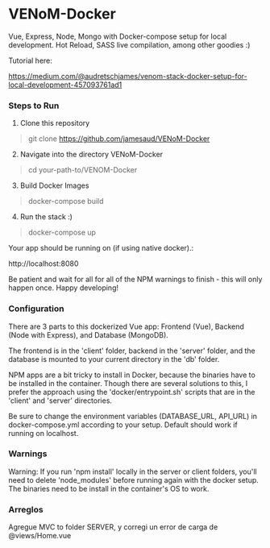 # VENoM-Docker
Vue, Express, Node, Mongo with Docker-compose setup for local development. Hot Reload, SASS live compilation, among other goodies :)  

Tutorial here:

https://medium.com/@audretschjames/venom-stack-docker-setup-for-local-development-457093761ad1

### Steps to Run

1. Clone this repository

> git clone https://github.com/jamesaud/VENoM-Docker

2. Navigate into the directory VENoM-Docker

> cd your-path-to/VENOM-Docker

3. Build Docker Images

> docker-compose build

4. Run the stack :)

> docker-compose up

Your app should be running on (if using native docker).: 

http://localhost:8080

Be patient and wait for all for all of the NPM warnings to finish - this will only happen once. Happy developing! 


### Configuration

There are 3 parts to this dockerized Vue app: Frontend (Vue), Backend (Node with Express), and Database (MongoDB).

The frontend is in the 'client' folder, backend in the 'server' folder, and the database is mounted to your current directory in the 'db' folder. 

NPM apps are a bit tricky to install in Docker, because the binaries have to be installed in the container. Though there are several solutions to this, I prefer the approach using the 'docker/entrypoint.sh' scripts that are in the 'client' and 'server' directories.


Be sure to change the environment variables (DATABASE_URL, API_URL) in docker-compose.yml according to your setup. Default should work if running on localhost.


### Warnings

Warning: If you run 'npm install' locally in the server or client folders, you'll need to delete 'node_modules' before running again with the docker setup. The binaries need to be install in the container's OS to work.


### Arreglos
Agregue MVC to folder SERVER, y corregi un error de carga de @views/Home.vue

